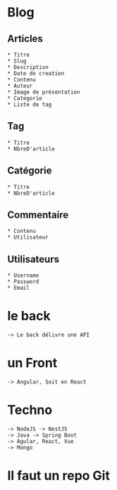 # Blog
## Articles
    * Titre
    * Slug
    * Description
    * Date de creation
    * Contenu
    * Auteur
    * Image de présentation
    * Categorie
    * Liste de tag
## Tag
    * Titre
    * NbreD'article
## Catégorie
    * Titre
    * NbreD'article
## Commentaire
    * Contenu
    * Utilisateur
## Utilisateurs
    * Username
    * Password
    * Email
# le back
    -> Le back délivre une API
# un Front
    -> Angular, Soit en React
# Techno
    -> NodeJS -> NestJS
    -> Java -> Spring Boot
    -> Agular, React, Vue
    -> Mongo
# Il faut un repo Git